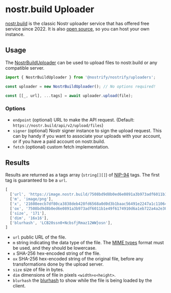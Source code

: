 # nostr.build Uploader

[nostr.build](https://nostr.build) is the classic Nostr uploader service that has offered free service since 2022. It is also [open source](https://github.com/nostrbuild/nostr.build), so you can host your own instance.

## Usage

The [NostrBuildUploader](https://jsr.io/@nostrify/nostrify/doc/uploaders/~/NostrBuildUploader) can be used to upload files to nostr.build or any compatible server.

```ts
import { NostrBuildUploader } from '@nostrify/nostrify/uploaders';

const uploader = new NostrBuildUploader(); // No options required!

const [[_, url], ...tags] = await uploader.upload(file);
```

### Options

- `endpoint` (optional) URL to make the API request. (Default: `https://nostr.build/api/v2/upload/files`)
- `signer` (optional) Nostr signer instance to sign the upload request. This can by handy if you want to associate your uploads with your account, or if you have a paid account on nostr.build.
- `fetch` (optional) custom fetch implementation.

## Results

Results are returned as a tags array (`string[][]`) of [NIP-94] tags. The first tag is guaranteed to be a `url`.

```ts
[
  ['url', 'https://image.nostr.build/7508bd9d8b0ed6e0891a3b973adf6011b1e49f6174910d6a1eb722a4a2e30539.png'],
  ['m', 'image/png'],
  ['x', '21608eecb7df80ca3838deb428fd6568a0d0d3b1baac56491e2247a1c110649a'],
  ['ox', '7508bd9d8b0ed6e0891a3b973adf6011b1e49f6174910d6a1eb722a4a2e30539'],
  ['size', '171'],
  ['dim', '16x16'],
  ['blurhash', 'LCB20ssn0+NcbsfjRmaz12WW}osn'],
]
```

- `url` public URL of the file.
- `m` string indicating the data type of the file. The [MIME types](https://developer.mozilla.org/en-US/docs/Web/HTTP/Basics_of_HTTP/MIME_types/Common_types) format must be used, and they should be lowercase.
- `x` SHA-256 hex-encoded string of the file.
- `ox` SHA-256 hex-encoded string of the original file, before any transformations done by the upload server.
- `size` size of file in bytes.
- `dim` dimensions of file in pixels `<width>x<height>`.
- `blurhash` the [blurhash](https://github.com/woltapp/blurhash) to show while the file is being loaded by the client.

[NIP-94]: https://github.com/nostr-protocol/nips/blob/master/94.md
